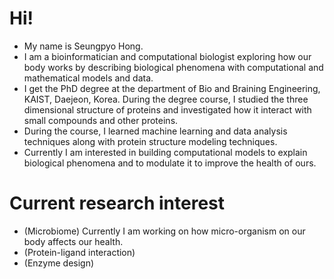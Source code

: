 # Hi!
- My name is Seungpyo Hong. 
- I am a bioinformatician and computational biologist exploring how our body works by describing biological phenomena with computational and mathematical models and data. 
- I get the PhD degree at the department of Bio and Braining Engineering, KAIST, Daejeon, Korea. During the degree course, I studied the three dimensional structure of proteins and investigated how it interact with small compounds and other proteins. 
- During the course, I learned machine learning and data analysis techniques along with protein structure modeling techniques.
- Currently I am interested in building computational models to explain biological phenomena and to modulate it to improve the health of ours.

# Current research interest
- (Microbiome) Currently I am working on how micro-organism on our body affects our health.
- (Protein-ligand interaction) 
- (Enzyme design) 
